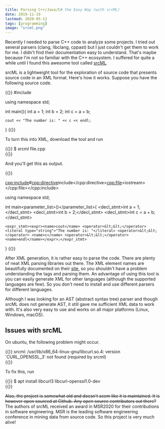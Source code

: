 ```yaml
---
title: Parsing C++/Java/C# the Easy Way (with srcML)
date: 2019-11-19
lastmod: 2020-05-12
tags: [programming]
image: "srcml.png"
---
```


Recently I needed to parse C++ code to analyze some projects. I tried out several parsers (clang, libclang, cppast) but I just couldn't get them to work for me. I didn't find their documentation easy to understand. That's maybe because I'm not so familiar with the C++ ecosystem. I suffered for quite a while until I found this awesome tool called [srcML](https://www.srcml.org/).

srcML is a lightweight tool for the exploration of source code that presents source code in an XML format. Here's how it works. Suppose you have the following source code.

{{<highlight cpp>}}
#include<iostream>

using namespace std;

int main(){
    int a = 1;
    int b = 2;
    int c = a + b;
    
    cout << "The number is: " << c << endl;
}
{{</highlight>}}

To turn this into XML, download the tool and run

{{<highlight bash>}}
$ srcml file.cpp  
{{</highlight>}}

And you'll get this as output.

{{<highlight xml>}}
<?xml version="1.0" encoding="UTF-8" standalone="yes"?>
<unit xmlns="http://www.srcML.org/srcML/src" xmlns:cpp="http://www.srcML.org/srcML/cpp" revision="0.9.5" language="C++" filename="sample.cpp"><cpp:include>#<cpp:directive>include</cpp:directive><cpp:file>&lt;iostream&gt;</cpp:file></cpp:include>

<using>using <namespace>namespace <name>std</name>;</namespace></using>

<function><type><name>int</name></type> <name>main</name><parameter_list>()</parameter_list><block>{
    <decl_stmt><decl><type><name>int</name></type> <name>a</name> <init>= <expr><literal type="number">1</literal></expr></init></decl>;</decl_stmt>
    <decl_stmt><decl><type><name>int</name></type> <name>b</name> <init>= <expr><literal type="number">2</literal></expr></init></decl>;</decl_stmt>
    <decl_stmt><decl><type><name>int</name></type> <name>c</name> <init>= <expr><name>a</name> <operator>+</operator> <name>b</name></expr></init></decl>;</decl_stmt>
    
    <expr_stmt><expr><name>cout</name> <operator>&lt;&lt;</operator> <literal type="string">"The number is: "</literal> <operator>&lt;&lt;</operator> <name>c</name> <operator>&lt;&lt;</operator> <name>endl</name></expr>;</expr_stmt>
}</block></function></unit>
{{</highlight>}}

After XML generation, it is rather easy to parse the code. There are plenty of neat XML parsing libraries out there. The XML element names are beautifully documented on their [site](https://www.srcml.org/documentation.html), so you shouldn't have a problem understanding the tags and parsing them. An advantage of using this tool is you can easily generate XML for other languages (although the supported languages are few). So you don't need to install and use different parsers for different languages. 

Although I was looking for an AST (abstract syntax tree) parser and though srcML does not generate AST, it still gave me sufficient XML data to work with. It's also very easy to use and works on all major platforms (Linux, Windows, macOS).

## Issues with srcML

On ubuntu, the following problem might occur.

{{<highlight bash>}}
srcml: /usr/lib/x86_64-linux-gnu/libcurl.so.4: version `CURL_OPENSSL_3' not found (required by srcml)  
{{</highlight>}}

To fix this, run

{{<highlight bash>}}
$ apt install libcurl3 libcurl-openssl1.0-dev  
{{</highlight>}}

~~Also, the project is somewhat old and doesn't seem like it is maintained. It is however open sourced at Github. Any open source contributors out there?~~ The authors of srcML received an award in MSR2020 for their contributions in software engineering. MSR is the leading software engineering conference in mining data from source code. So this project is very much alive!
